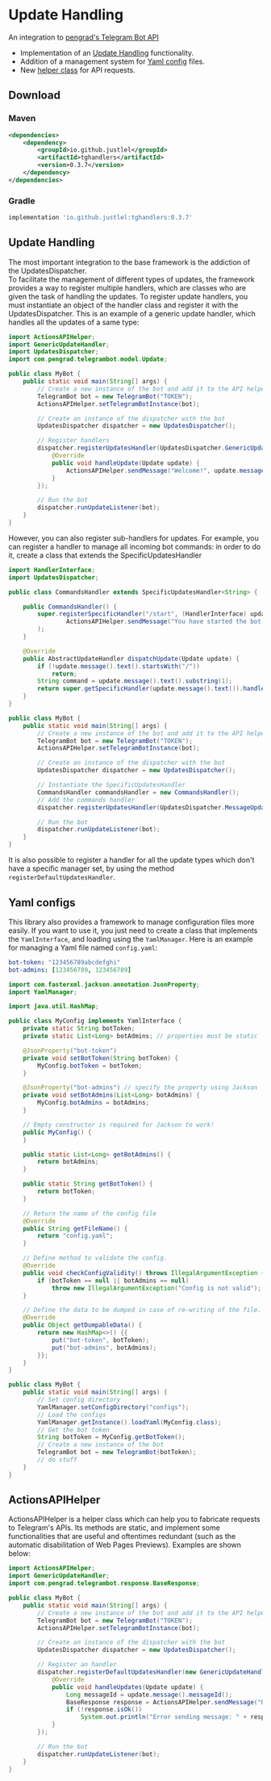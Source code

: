 # Update Handling

An integration to [pengrad's Telegram Bot API](https://github.com/pengrad/java-telegram-bot-api)

- Implementation of an [Update Handling](#update-handling) functionality.
- Addition of a management system for [Yaml config](#yaml-configs) files.
- New [helper class](actions-api) for API requests.

## Download

### Maven

```xml
<dependencies>
    <dependency>
        <groupId>io.github.justlel</groupId>
        <artifactId>tghandlers</artifactId>
        <version>0.3.7</version>
    </dependency>
</dependencies>
```

### Gradle

```gradle
implementation 'io.github.justlel:tghandlers:0.3.7'
```

## Update Handling

The most important integration to the base framework is the addiction of the UpdatesDispatcher.\
To facilitate the management of different types of updates, the framework provides a way to register multiple
handlers, which are classes who are given the task of handling the updates. To register update handlers, you must
instantiate
an object of the handler class and register it with the UpdatesDispatcher.
This is an example of a generic update handler, which handles all the updates of a same type:

```java
import ActionsAPIHelper;
import GenericUpdateHandler;
import UpdatesDispatcher;
import com.pengrad.telegrambot.model.Update;

public class MyBot {
    public static void main(String[] args) {
        // Create a new instance of the bot and add it to the API helper
        TelegramBot bot = new TelegramBot("TOKEN");
        ActionsAPIHelper.setTelegramBotInstance(bot);

        // Create an instance of the dispatcher with the bot
        UpdatesDispatcher dispatcher = new UpdatesDispatcher();

        // Register handlers
        dispatcher.registerUpdatesHandler(UpdatesDispatcher.GenericUpdateTypes.CHAT_MEMBER_UPDATED, new GenericUpdateHandler() {
            @Override
            public void handleUpdate(Update update) {
                ActionsAPIHelper.sendMessage("Welcome!", update.message().chat().id());
            }
        });

        // Run the bot
        dispatcher.runUpdateListener(bot);
    }
}
```

However, you can also register sub-handlers for updates. For example, you can register a handler to manage
all incoming bot commands: in order to do it, create a class that extends the SpecificUpdatesHandler

```java
import HandlerInterface;
import UpdatesDispatcher;

public class CommandsHandler extends SpecificUpdatesHandler<String> {

    public CommandsHandler() {
        super.registerSpecificHandler("/start", (HandlerInterface) update ->
                ActionsAPIHelper.sendMessage("You have started the bot!", update.message().chat().id())
        );
    }

    @Override
    public AbstractUpdateHandler dispatchUpdate(Update update) {
        if (!update.message().text().startsWith("/"))
            return;
        String command = update.message().text().substring(1);
        return super.getSpecificHandler(update.message().text()).handleUpdate(update);
    }
}

public class MyBot {
    public static void main(String[] args) {
        // Create a new instance of the bot and add it to the API helper
        TelegramBot bot = new TelegramBot("TOKEN");
        ActionsAPIHelper.setTelegramBotInstance(bot);

        // Create an instance of the dispatcher with the bot
        UpdatesDispatcher dispatcher = new UpdatesDispatcher();

        // Instantiate the SpecificUpdatesHandler
        CommandsHandler commandsHandler = new CommandsHandler();
        // Add the commands handler
        dispatcher.registerUpdatesHandler(UpdatesDispatcher.MessageUpdateTypes.COMMAND, commandsHandler);

        // Run the bot
        dispatcher.runUpdateListener(bot);
    }
}
```

It is also possible to register a handler for all the update types which don't have a specific manager set, by using the
method
```registerDefaultUpdatesHandler```.

## Yaml configs

This library also provides a framework to manage configuration files more easily. If you want to use it, you just need
to
create a class that implements the ```YamlInterface```, and loading using the ```YamlManager```.
Here is an example for managing a Yaml file named ```config.yaml```:

```yaml
bot-token: "123456789abcdefghi"
bot-admins: [123456789, 123456789]
```

```java
import com.fasterxml.jackson.annotation.JsonProperty;
import YamlManager;

import java.util.HashMap;

public class MyConfig implements YamlInterface {
    private static String botToken;
    private static List<Long> botAdmins; // properties must be static

    @JsonProperty("bot-token")
    private void setBotToken(String botToken) {
        MyConfig.botToken = botToken;
    }

    @JsonProperty("bot-admins") // specify the property using Jackson
    private void setBotAdmins(List<Long> botAdmins) {
        MyConfig.botAdmins = botAdmins;
    }

    // Empty constructor is required for Jackson to work!
    public MyConfig() {
    }

    public static List<Long> getBotAdmins() {
        return botAdmins;
    }

    public static String getBotToken() {
        return botToken;
    }

    // Return the name of the config file
    @Override
    public String getFileName() {
        return "config.yaml";
    }

    // Define method to validate the config.
    @Override
    public void checkConfigValidity() throws IllegalArgumentException {
        if (botToken == null || botAdmins == null)
            throw new IllegalArgumentException("Config is not valid");
    }

    // Define the data to be dumped in case of re-writing of the file.
    @Override
    public Object getDumpableData() {
        return new HashMap<>() {{
            put("bot-token", botToken);
            put("bot-admins", botAdmins);
        }};
    }
}

public class MyBot {
    public static void main(String[] args) {
        // Set config directory
        YamlManager.setConfigDirectory("configs");
        // Load the configs
        YamlManager.getInstance().loadYaml(MyConfig.class);
        // Get the bot token
        String botToken = MyConfig.getBotToken();
        // Create a new instance of the bot
        TelegramBot bot = new TelegramBot(botToken);
        // do stuff
    }
}
```

## ActionsAPIHelper

ActionsAPIHelper is a helper class which can help you to fabricate requests to Telegram's APIs.
Its methods are static, and implement some functionalities that are useful and oftentimes redundant (such as
the automatic disabilitation of Web Pages Previews). Examples are shown below:

```java
import ActionsAPIHelper;
import GenericUpdateHandler;
import com.pengrad.telegrambot.response.BaseResponse;

public class MyBot {
    public static void main(String[] args) {
        // Create a new instance of the bot and add it to the API helper
        TelegramBot bot = new TelegramBot("TOKEN");
        ActionsAPIHelper.setTelegramBotInstance(bot);

        // Create an instance of the dispatcher with the bot
        UpdatesDispatcher dispatcher = new UpdatesDispatcher();

        // Register an handler
        dispatcher.registerDefaultUpdatesHandler(new GenericUpdateHandler() {
            @Override
            public void handleUpdates(Update update) {
                Long messageId = update.message().messageId();
                BaseResponse response = ActionsAPIHelper.sendMessage("Hello world!", messageId);
                if (!response.isOk())
                    System.out.println("Error sending message: " + response.description());
            }
        });

        // Run the bot
        dispatcher.runUpdateListener(bot);
    }
}
```
